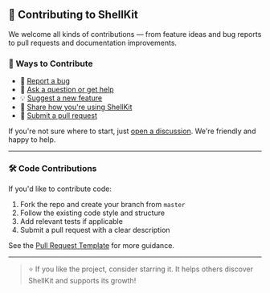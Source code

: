 ## 💬 Contributing to ShellKit

We welcome all kinds of contributions — from feature ideas and bug reports to pull requests and documentation improvements.

### 🧭 Ways to Contribute

- 🐛 [Report a bug](https://github.com/pokeyaro/shellkit/discussions/categories/bug-reports)
- 🙋 [Ask a question or get help](https://github.com/pokeyaro/shellkit/discussions/categories/help)
- 💡 [Suggest a new feature](https://github.com/pokeyaro/shellkit/discussions/categories/ideas)
- 🌟 [Share how you're using ShellKit](https://github.com/pokeyaro/shellkit/discussions/categories/show-and-tell)
- 🔧 [Submit a pull request](https://github.com/pokeyaro/shellkit/pulls)

If you're not sure where to start, just [open a discussion](https://github.com/pokeyaro/shellkit/discussions). We're friendly and happy to help.

---

### 🛠️ Code Contributions

If you'd like to contribute code:

1. Fork the repo and create your branch from `master`
2. Follow the existing code style and structure
3. Add relevant tests if applicable
4. Submit a pull request with a clear description

See the [Pull Request Template](.github/PULL_REQUEST_TEMPLATE.md) for more guidance.

---

> ⭐ If you like the project, consider starring it. It helps others discover ShellKit and supports its growth!
